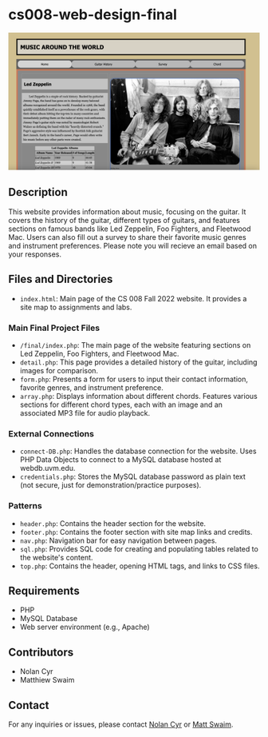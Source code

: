 # cs008-web-design-final

![Website Screenshot](/images/website-screenshot.png)

## Description

This website provides information about music, focusing on the guitar. It covers the history of the guitar, different types of guitars, and features sections on famous bands like Led Zeppelin, Foo Fighters, and Fleetwood Mac. Users can also fill out a survey to share their favorite music genres and instrument preferences. Please note you will recieve an email based on your responses.

## Files and Directories

- `index.html`: Main page of the CS 008 Fall 2022 website. It provides a site map to assignments and labs.

### Main Final Project Files
- `/final/index.php`: The main page of the website featuring sections on Led Zeppelin, Foo Fighters, and Fleetwood Mac.
- `detail.php`: This page provides a detailed history of the guitar, including images for comparison.
- `form.php`: Presents a form for users to input their contact information, favorite genres, and instrument preference.
- `array.php`: Displays information about different chords. Features various sections for different chord types, each with an image and an associated MP3 file for audio playback.

### External Connections
- `connect-DB.php`: Handles the database connection for the website. Uses PHP Data Objects to connect to a MySQL database hosted at webdb.uvm.edu.
- `credentials.php`: Stores the MySQL database password as plain text (not secure, just for demonstration/practice purposes).

### Patterns
- `header.php`: Contains the header section for the website.
- `footer.php`: Contains the footer section with site map links and credits.
- `nav.php`: Navigation bar for easy navigation between pages.
- `sql.php`: Provides SQL code for creating and populating tables related to the website's content.
- `top.php`: Contains the header, opening HTML tags, and links to CSS files.


## Requirements

- PHP
- MySQL Database
- Web server environment (e.g., Apache)


## Contributors

- Nolan Cyr
- Matthiew Swaim


## Contact

For any inquiries or issues, please contact [Nolan Cyr](mailto:nolangcyr@gmail.com) or [Matt Swaim](mailto:matthew.swaim@uvm.edu>).
